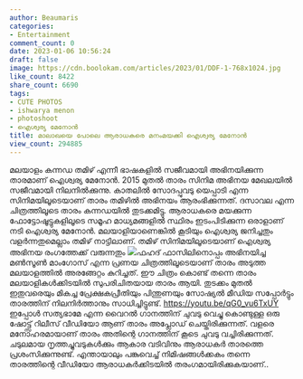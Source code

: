 ```yaml
---
author: Beaumaris
categories:
- Entertainment
comment_count: 0
date: 2023-01-06 10:56:24
draft: false
image: https://cdn.boolokam.com/articles/2023/01/DDF-1-768x1024.jpg
like_count: 8422
share_count: 6690
tags:
- CUTE PHOTOS
- ishwarya menon
- photoshoot
- ഐശ്വര്യ മേനോൻ
title: മാലാഖയെ പോലെ ആരാധകരെ മനംമയക്കി ഐശ്വര്യ മേനോൻ
view_count: 294885
---
```


മലയാളം കന്നഡ തമിഴ് എന്നീ ഭാഷകളിൽ സജീവമായി അഭിനയിക്കുന്ന താരമാണ് ഐശ്വര്യ മേനോൻ. 2015 മുതൽ താരം സിനിമ അഭിനയ മേഖലയിൽ സജീവമായി നിലനിൽക്കുന്നു. കാതലിൽ സോദപ്പുവടു യെപ്പാടി എന്ന സിനിമയിലൂടെയാണ് താരം തമിഴിൽ അഭിനയം ആരംഭിക്കുന്നത്. ദസാവല എന്ന ചിത്രത്തിലൂടെ താരം കന്നഡയിൽ തുടക്കമിട്ടു. ആരാധകരെ മയക്കുന്ന ഫോട്ടോഷൂട്ടുകളിലൂടെ സമൂഹ മാധ്യമങ്ങളിൽ സ്ഥിരം ഇടംപിടിക്കുന്ന ഒരാളാണ് നടി ഐശ്വര്യ മേനോൻ. മലയാളിയാണെങ്കിൽ കൂടിയും ഐശ്വര്യ ജനിച്ചതും വളർന്നതുമെല്ലാം തമിഴ് നാട്ടിലാണ്. തമിഴ് സിനിമയിലൂടെയാണ് ഐശ്വര്യ അഭിനയ രംഗത്തേക്ക് വരുന്നതും ![](https://cdn.boolokam.com/articles/2023/01/DDF-1-768x1024.jpg)ഫഹദ് ഫാസിലിനൊപ്പം അഭിനയിച്ച മൺസൂൺ മാംഗോസ് എന്ന പ്രണയ ചിത്രത്തിലൂടെയാണ് താരം അടുത്ത മലയാളത്തിൽ അരങ്ങേറ്റം കുറിച്ചത്. ഈ ചിത്രം കൊണ്ട് തന്നെ താരം മലയാളികൾക്കിടയിൽ സുപരിചിതയായ താരം ആയി. തുടക്കം മുതൽ ഇതുവരെയും മികച്ച പ്രേക്ഷകപ്രീതിയും പിന്തുണയും സോഷ്യൽ മീഡിയ സപ്പോർട്ടും താരത്തിന് നിലനിർത്താനും സാധിച്ചിട്ടുണ്ട്. https://youtu.be/qG0_vu6TxUY ഇപ്പോൾ സത്യഭാമേ എന്ന വൈറൽ ഗാനത്തിന് ചുവടു വെച്ചു കൊണ്ടുള്ള ഒരു ഷോട്ട്സ് റിലീസ് വീഡിയോ ആണ് താരം അപ്ലോഡ് ചെയ്തിരിക്കുന്നത്. വളരെ മനോഹരമായാണ് താരം അതിന്റെ ഗാനത്തിന് കൂടെ ചുവടു വച്ചിരിക്കുന്നത്. ചടുലമായ നൃത്തച്ചുവടുകൾക്കും ആകാര വടിവിനും ആരാധകർ താരത്തെ പ്രശംസിക്കുന്നുണ്ട്. എന്തായാലും പങ്കുവെച്ച് നിമിഷങ്ങൾക്കകം തന്നെ താരത്തിന്റെ വീഡിയോ ആരാധകർക്കിടയിൽ തരംഗമായിരിക്കുകയാണ്..